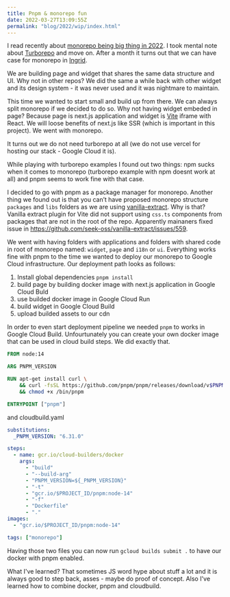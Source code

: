 ```yaml
---
title: Pnpm & monorepo fun
date: 2022-03-27T13:09:55Z
permalink: "blog/2022/wip/index.html"
---
```


I read recently about [monorepo being big thing in 2022](https://dev.to/swyx/why-turborepo-will-be-the-first-big-trend-of-2022-4gfj). I took mental note about [Turborepo](https://turborepo.org/) and move on. After a month it turns out that we can have case for monorepo in [Ingrid](https://www.ingrid.com/). 

We are building page and widget that shares the same data structure and UI. Why not in other repos? We did the same a while back with other widget and its design system - it was never used and it was nightmare to maintain. 

This time we wanted to start small and build up from there. We can always split monorepo if we decided to do so. Why not having widget embeded in page? Because page is next.js application and widget is [Vite](https://vitejs.dev/) iframe with React. We will loose benefits of next.js like SSR (which is important in this project). We went with monorepo. 

It turns out we do not need turborepo at all (we do not use vercel for hosting our stack - Google Cloud it is). 

While playing with turborepo examples I found out two things: npm sucks when it comes to monorepo (turborepo example with npm doesnt work at all) and pnpm seems to work fine with that case. 

I decided to go with pnpm as a package manager for monorepo. Another thing we found out is that you can’t have proposed monorepo structure `packages` and `libs` folders as we are using [vanilla-extract](https://vanilla-extract.style/). Why is that? Vanilla extract plugin for Vite did not support using `css.ts` components from packages that are not in the root of the repo. Apparently mainaners fixed issue in https://github.com/seek-oss/vanilla-extract/issues/559. 

We went with having folders with applications and folders with shared code in root of monorepo named: `widget`, `page` and `i18n` or `ui`. Everything works fine with pnpm to the time we wanted to deploy our monorepo to Google Cloud infrastructure. Our deployment path looks as follows:

1. Install global dependencies `pnpm install`
1. build page by building docker image with next.js application in Google Cloud Buld
1. use builded docker image in Google Cloud Run
1. build widget in Google Cloud Build
1. upload builded assets to our cdn

In order to even start deployment pipeline we needed `pnpm` to works in Google Cloud Build. Unfourtunately you can create your own docker image that can be used in cloud build steps. We did exactly that.

```dockerfile
FROM node:14

ARG PNPM_VERSION

RUN apt-get install curl \
    && curl -fsSL https://github.com/pnpm/pnpm/releases/download/v$PNPM_VERSION/pnpm-linuxstatic-x64 -o /bin/pnpm \
    && chmod +x /bin/pnpm

ENTRYPOINT ["pnpm"]
```

and cloudbuild.yaml

```yaml
substitutions:
  _PNPM_VERSION: "6.31.0"

steps:
  - name: gcr.io/cloud-builders/docker
    args:
      - "build"
      - "--build-arg"
      - "PNPM_VERSION=${_PNPM_VERSION}"
      - "-t"
      - "gcr.io/$PROJECT_ID/pnpm:node-14"
      - "-f"
      - "Dockerfile"
      - "."
images:
  - "gcr.io/$PROJECT_ID/pnpm:node-14"

tags: ["monorepo"]
```

Having those two files you can now run `gcloud builds submit .` to have our docker with pnpm enabled.

What I've learned? That sometimes JS word hype about stuff a lot and it is always good to step back, asses - maybe do proof of concept. Also I've learned how to combine docker, pnpm and cloudbuild.
